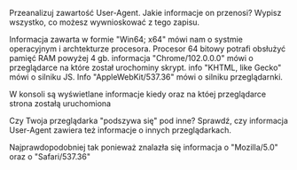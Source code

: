 Przeanalizuj zawartość User-Agent. Jakie informacje on przenosi?
Wypisz wszystko, co możesz wywnioskować z tego zapisu.

Informacja zawarta w formie "Win64; x64" mówi nam o systmie operacyjnym i archtekturze procesora. Procesor 64 bitowy potrafi obsłużyć pamięć RAM powyżej 4 gb. informacja "Chrome/102.0.0.0" mówi o przeglądarce na które został urochominy skrypt. info "KHTML, like Gecko" mówi o silniku JS. Info "AppleWebKit/537.36" mówi o silniku przeglądarnki.

W konsoli są wyświetlane informacje kiedy oraz na któej przeglądarce strona zostałą uruchomiona

Czy Twoja przeglądarka "podszywa się" pod inne? Sprawdź, czy informacja User-Agent zawiera też informacje o innych przeglądarkach.

Najprawdopodobniej tak ponieważ znalazła się informacja o "Mozilla/5.0" oraz o "Safari/537.36"
